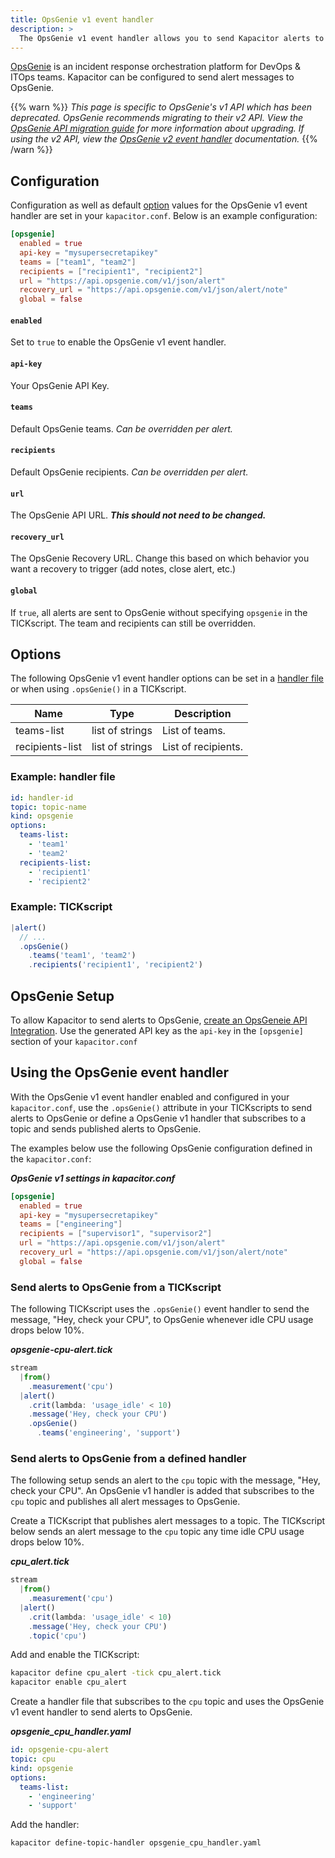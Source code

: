 ```yaml
---
title: OpsGenie v1 event handler
description: >
  The OpsGenie v1 event handler allows you to send Kapacitor alerts to OpsGenie. This page includes configuration options and usage examples.
---
```


[OpsGenie](https://www.opsgenie.com/) is an incident response orchestration platform for DevOps & ITOps teams.
Kapacitor can be configured to send alert messages to OpsGenie.

{{% warn %}}
  <em>
    This page is specific to OpsGenie's v1 API which has been deprecated.
    OpsGenie recommends migrating to their v2 API. View the
    <a href="https://docs.opsgenie.com/docs/migration-guide-for-alert-rest-api" target="\_blank">OpsGenie API migration guide</a>
    for more information about upgrading.
    If using the v2 API, view the <a href="/kapacitor/v1.5/event_handlers/opsgenie/v2">OpsGenie v2 event handler</a> documentation.
  </em>
{{% /warn %}}

## Configuration
Configuration as well as default [option](#options) values for the OpsGenie v1
event handler are set in your `kapacitor.conf`.
Below is an example configuration:

```toml
[opsgenie]
  enabled = true
  api-key = "mysupersecretapikey"
  teams = ["team1", "team2"]
  recipients = ["recipient1", "recipient2"]
  url = "https://api.opsgenie.com/v1/json/alert"
  recovery_url = "https://api.opsgenie.com/v1/json/alert/note"
  global = false
```

#### `enabled`
Set to `true` to enable the OpsGenie v1 event handler.

#### `api-key`
Your OpsGenie API Key.

#### `teams`
Default OpsGenie teams. _Can be overridden per alert._

#### `recipients`
Default OpsGenie recipients. _Can be overridden per alert._

#### `url`
The OpsGenie API URL. _**This should not need to be changed.**_

#### `recovery_url`
The OpsGenie Recovery URL. Change this based on which behavior you want a
recovery to trigger (add notes, close alert, etc.)

#### `global`
If `true`, all alerts are sent to OpsGenie without specifying `opsgenie` in the
TICKscript.
The team and recipients can still be overridden.

## Options
The following OpsGenie v1 event handler options can be set in a
[handler file](/kapacitor/v1.5/event_handlers/#create-a-topic-handler-with-a-handler-file) or when using
`.opsGenie()` in a TICKscript.

| Name            | Type            | Description         |
| ----            | ----            | -----------         |
| teams-list      | list of strings | List of teams.      |
| recipients-list | list of strings | List of recipients. |

### Example: handler file
```yaml
id: handler-id
topic: topic-name
kind: opsgenie
options:
  teams-list:
    - 'team1'
    - 'team2'
  recipients-list:
    - 'recipient1'
    - 'recipient2'
```

### Example: TICKscript
```js
|alert()
  // ...
  .opsGenie()
    .teams('team1', 'team2')
    .recipients('recipient1', 'recipient2')
```

## OpsGenie Setup
To allow Kapacitor to send alerts to OpsGenie,
[create an OpsGeneie API Integration](https://docs.opsgenie.com/docs/api-integration#section-using-api-integration).
Use the generated API key as the `api-key` in the `[opsgenie]` section of your
`kapacitor.conf`

## Using the OpsGenie event handler
With the OpsGenie v1 event handler enabled and configured in your
`kapacitor.conf`, use the `.opsGenie()` attribute in your TICKscripts to send
alerts to OpsGenie or define a OpsGenie v1 handler that subscribes to a topic
and sends published alerts to OpsGenie.

The examples below use the following OpsGenie configuration defined in the `kapacitor.conf`:

_**OpsGenie v1 settings in kapacitor.conf**_  
```toml
[opsgenie]
  enabled = true
  api-key = "mysupersecretapikey"
  teams = ["engineering"]
  recipients = ["supervisor1", "supervisor2"]
  url = "https://api.opsgenie.com/v1/json/alert"
  recovery_url = "https://api.opsgenie.com/v1/json/alert/note"
  global = false
```

### Send alerts to OpsGenie from a TICKscript

The following TICKscript uses the `.opsGenie()` event handler to send the message,
"Hey, check your CPU", to OpsGenie whenever idle CPU usage drops below 10%.

_**opsgenie-cpu-alert.tick**_  
```js
stream
  |from()
    .measurement('cpu')
  |alert()
    .crit(lambda: 'usage_idle' < 10)
    .message('Hey, check your CPU')
    .opsGenie()
      .teams('engineering', 'support')
```

### Send alerts to OpsGenie from a defined handler

The following setup sends an alert to the `cpu` topic with the message, "Hey,
check your CPU". An OpsGenie v1 handler is added that subscribes to the `cpu`
topic and publishes all alert messages to OpsGenie.

Create a TICKscript that publishes alert messages to a topic.
The TICKscript below sends an alert message to the `cpu` topic any time idle CPU
usage drops below 10%.

_**cpu\_alert.tick**_
```js
stream
  |from()
    .measurement('cpu')
  |alert()
    .crit(lambda: 'usage_idle' < 10)
    .message('Hey, check your CPU')
    .topic('cpu')
```

Add and enable the TICKscript:

```bash
kapacitor define cpu_alert -tick cpu_alert.tick
kapacitor enable cpu_alert
```

Create a handler file that subscribes to the `cpu` topic and uses the OpsGenie v1
event handler to send alerts to OpsGenie.

_**opsgenie\_cpu\_handler.yaml**_
```yaml
id: opsgenie-cpu-alert
topic: cpu
kind: opsgenie
options:
  teams-list:
    - 'engineering'
    - 'support'
```

Add the handler:

```bash
kapacitor define-topic-handler opsgenie_cpu_handler.yaml
```
